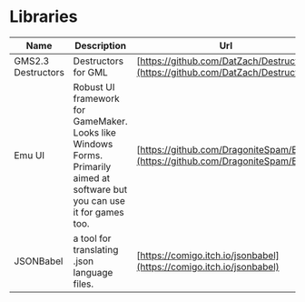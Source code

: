 # Libraries

| Name | Description | Url | Tags |
| ----- | ---- | ---- | ---- |
| GMS2.3 Destructors | Destructors for GML | [https://github.com/DatZach/Destructors](https://github.com/DatZach/Destructors) | GMLFixed |
| Emu UI | Robust UI framework for GameMaker. Looks like Windows Forms. Primarily aimed at software but you can use it for games too. | [https://github.com/DragoniteSpam/Emu](https://github.com/DragoniteSpam/Emu) | UI |
| JSONBabel | a tool for translating .json language files. | [https://comigo.itch.io/jsonbabel](https://comigo.itch.io/jsonbabel) | Localisation   Tool |

<script>
var tf = new TableFilter(document.querySelector('.table'), {
    base_path: 'js/tablefilter/'
});
tf.init();
</script>



 